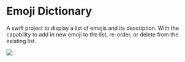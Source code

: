 # Emoji Dictionary

A swift project to display a list of emojis and its description. With the capability to add in new emoji to the list, re-order, or delete from the existing list.

![](demo.gif)